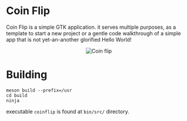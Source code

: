 # Coin Flip

Coin Flip is a simple GTK application. it serves multiple purposes, as a template to start a new project or a gentle code walkthrough of a simple app that is not yet-an-another glorified Hello World!

<div align="center">

![Coin flip](https://i.imgur.com/0qkk3oC.png)

</div>

# Building
```
meson build --prefix=/usr
cd build
ninja
```

executable `coinflip` is found at `bin/src/` directory.